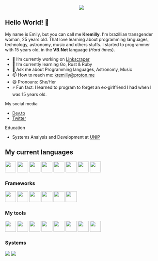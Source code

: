 <div align="center">
  <img src="https://media.tenor.com/_nrzUUu02xcAAAAd/violet-evergarden.gif">
</div>

## Hello World! 👋

My name is Emily, but you can call me **Kremilly**. I'm brazillian transgender woman, 25 years old. That love learning about programming languages, technology, astronomy, music and others stuffs. I started to programmer with 15 years old, in the **VB.Net** language (*Hard times*).

- 🔭 I’m currently working on [Linkscraper](https://github.com/Kremilly/linkscraper)
- 🌱 I’m currently learning Go, Rust & Ruby
- 💬 Ask me about Programming languages, Astronomy, Music
- 📫 How to reach me: kremilly@proton.me
- 😄 Pronouns: She/Her
- ⚡ Fun fact: I learned to program to forget an ex-girlfriend I had when I was 15 years old.

My social media

* [Dev.to](https://dev.to/kremilly)
* [Twitter](https://twitter.com/emicosi)

Education
* Systems Analysis and Development at [UNIP](http://www.unip.br/ead/)

## My current languages

<div align="left";>
  <a href="https://php.net" target="_blank"><img src="https://cdn.jsdelivr.net/gh/devicons/devicon/icons/php/php-plain.svg" width="36" /></a>
  <a href="https://developer.mozilla.org/en-US/docs/Web/JavaScript" target="_blank"><img src="https://cdn.jsdelivr.net/gh/devicons/devicon/icons/javascript/javascript-original.svg" width="36" /></a>
  <a href="https://www.python.org" target="_blank"><img src="https://cdn.jsdelivr.net/gh/devicons/devicon/icons/python/python-original.svg" width="36" /></a>
  <a href="https://learn.microsoft.com/pt-br/dotnet/csharp" target="_blank"><img src="https://cdn.jsdelivr.net/gh/devicons/devicon/icons/csharp/csharp-original.svg" width="36" /></a>
  <a href="https://go.dev" target="_blank"><img src="https://cdn.jsdelivr.net/gh/devicons/devicon/icons/go/go-original-wordmark.svg" width="36" /></a>
  <a href="https://rust-lang.com" target="_blank"><img src="https://cdn.jsdelivr.net/gh/devicons/devicon/icons/rust/rust-plain.svg" width="36" /><a>
  <a href="https://www.ruby-lang.org/en" target="_blank"><img src="https://cdn.jsdelivr.net/gh/devicons/devicon/icons/ruby/ruby-original.svg" width="36" /></a>
  <a href="https://sass-lang.com" target="_blank"><img src="https://cdn.jsdelivr.net/gh/devicons/devicon/icons/sass/sass-original.svg" width="36" /></a>
</div>

### Frameworks

<div align="left";>
  <a href="https://laravel.com" target="_blank"><img src="https://cdn.jsdelivr.net/gh/devicons/devicon/icons/laravel/laravel-plain.svg" width="36" /></a>
  <a href="https://rubyonrails.org" target="_blank"><img src="https://cdn.jsdelivr.net/gh/devicons/devicon/icons/rails/rails-original-wordmark.svg" width="36" /></a>
  <a href="https://www.electronjs.org" target="_blank"><img src="https://cdn.jsdelivr.net/gh/devicons/devicon/icons/electron/electron-original.svg" width="36" /></a>
  <a href="https://vuejs.org" target="_balnk"><img src="https://cdn.jsdelivr.net/gh/devicons/devicon/icons/vuejs/vuejs-original.svg" width="36" /></a>
  <a href="https://tailwindcss.com" target="_blank"><img src="https://cdn.jsdelivr.net/gh/devicons/devicon/icons/tailwindcss/tailwindcss-plain.svg" width="36" /></a>
  <a href="https://getbootstrap.com" target="_blank"><img src="https://cdn.jsdelivr.net/gh/devicons/devicon/icons/bootstrap/bootstrap-original.svg" width="36" /></a>
</div>

### My tools

<div align="left";>
  <a href="https://redis.io" target="_blank"><img src="https://cdn.jsdelivr.net/gh/devicons/devicon/icons/redis/redis-original.svg" width="36" /></a>
  <a href="https://mysql.com" target="_blank"><img src="https://cdn.jsdelivr.net/gh/devicons/devicon/icons/mysql/mysql-original.svg" width="36" /></a>
  <a href="https://nodejs.org" target="_blank"><img src="https://cdn.jsdelivr.net/gh/devicons/devicon/icons/nodejs/nodejs-original.svg" width="36" /></a>
  <a href="https://gulpjs.com" target="_blank"><img src="https://cdn.jsdelivr.net/gh/devicons/devicon/icons/gulp/gulp-plain.svg" width="36" /></a>
  <a href="https://git-scm.com" target="_blank"><img src="https://cdn.jsdelivr.net/gh/devicons/devicon/icons/git/git-original.svg" width="36" /></a>
  <a href="http://docker.com" target="_blank"><img src="https://cdn.jsdelivr.net/gh/devicons/devicon/icons/docker/docker-original.svg" width="36" /></a>
  <a href="https://code.visualstudio.com" target="_blank"><img src="https://cdn.jsdelivr.net/gh/devicons/devicon/icons/vscode/vscode-original.svg" width="36" /></a>
  <a href="https://jetbrains.com" target="_blank"><img src="https://cdn.jsdelivr.net/gh/devicons/devicon/icons/jetbrains/jetbrains-original.svg" width="36" /></a>
</div>

### Systems

<div align="left";>
  <a href="https://www.microsoft.com/pt-br/windows" target="_blank"><img src="https://img.shields.io/badge/Windows-0078D6?style=for-the-badge&logo=windows&logoColor=white" /></a>
  <a href="https://ubuntu.com" target="_blank"><img src="https://img.shields.io/badge/Ubuntu-E95420?style=for-the-badge&logo=ubuntu&logoColor=white" /></a>
</div>
